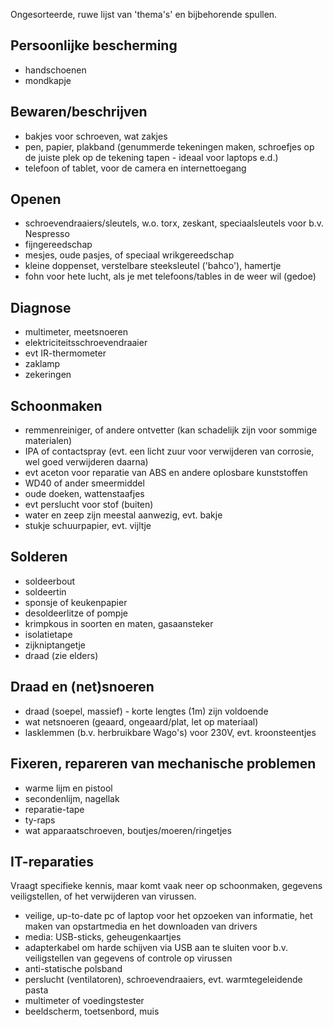 Ongesorteerde, ruwe lijst van 'thema's' en bijbehorende spullen. 

## Persoonlijke bescherming
* handschoenen
* mondkapje

## Bewaren/beschrijven
* bakjes voor schroeven, wat zakjes
* pen, papier, plakband (genummerde tekeningen maken, schroefjes op de juiste plek op de tekening tapen - ideaal voor laptops e.d.)
* telefoon of tablet, voor de camera en internettoegang

## Openen
* schroevendraaiers/sleutels, w.o. torx, zeskant, speciaalsleutels voor b.v. Nespresso
* fijngereedschap
* mesjes, oude pasjes, of speciaal wrikgereedschap
* kleine doppenset, verstelbare steeksleutel ('bahco'), hamertje
* fohn voor hete lucht, als je met telefoons/tables in de weer wil (gedoe)

## Diagnose
* multimeter, meetsnoeren
* elektriciteitsschroevendraaier
* evt IR-thermometer
* zaklamp
* zekeringen

## Schoonmaken
* remmenreiniger, of andere ontvetter (kan schadelijk zijn voor sommige materialen)
* IPA of contactspray (evt. een licht zuur voor verwijderen van corrosie, wel goed verwijderen daarna)
* evt aceton voor reparatie van ABS en andere oplosbare kunststoffen
* WD40 of ander smeermiddel
* oude doeken, wattenstaafjes
* evt perslucht voor stof (buiten)
* water en zeep zijn meestal aanwezig, evt. bakje
* stukje schuurpapier, evt. vijltje

## Solderen
* soldeerbout
* soldeertin
* sponsje of keukenpapier
* desoldeerlitze of pompje
* krimpkous in soorten en maten, gasaansteker
* isolatietape
* zijkniptangetje
* draad (zie elders)

## Draad en (net)snoeren
* draad (soepel, massief) - korte lengtes (1m) zijn voldoende
* wat netsnoeren (geaard, ongeaard/plat, let op materiaal)
* lasklemmen (b.v. herbruikbare Wago's) voor 230V, evt. kroonsteentjes

## Fixeren, repareren van mechanische problemen
* warme lijm en pistool
* secondenlijm, nagellak
* reparatie-tape
* ty-raps
* wat apparaatschroeven, boutjes/moeren/ringetjes


## IT-reparaties
Vraagt specifieke kennis, maar komt vaak neer op schoonmaken, gegevens veiligstellen, of het verwijderen van virussen.

* veilige, up-to-date pc of laptop voor het opzoeken van informatie, het maken van opstartmedia en het downloaden van drivers
* media: USB-sticks, geheugenkaartjes
* adapterkabel om harde schijven via USB aan te sluiten voor b.v. veiligstellen van gegevens of controle op virussen
* anti-statische polsband
* perslucht (ventilatoren), schroevendraaiers, evt. warmtegeleidende pasta
* multimeter of voedingstester
* beeldscherm, toetsenbord, muis
 
